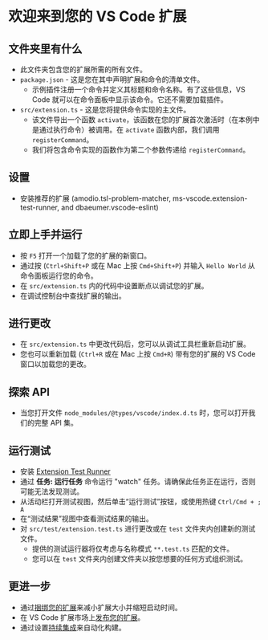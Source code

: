 # 欢迎来到您的 VS Code 扩展

## 文件夹里有什么

*   此文件夹包含您的扩展所需的所有文件。
*   `package.json` - 这是您在其中声明扩展和命令的清单文件。
    *   示例插件注册一个命令并定义其标题和命令名称。有了这些信息，VS Code 就可以在命令面板中显示该命令。它还不需要加载插件。
*   `src/extension.ts` - 这是您将提供命令实现的主文件。
    *   该文件导出一个函数 `activate`，该函数在您的扩展首次激活时（在本例中是通过执行命令）被调用。在 `activate` 函数内部，我们调用 `registerCommand`。
    *   我们将包含命令实现的函数作为第二个参数传递给 `registerCommand`。

## 设置

*   安装推荐的扩展 (amodio.tsl-problem-matcher, ms-vscode.extension-test-runner, and dbaeumer.vscode-eslint)

## 立即上手并运行

*   按 `F5` 打开一个加载了您的扩展的新窗口。
*   通过按 (`Ctrl+Shift+P` 或在 Mac 上按 `Cmd+Shift+P`) 并输入 `Hello World` 从命令面板运行您的命令。
*   在 `src/extension.ts` 内的代码中设置断点以调试您的扩展。
*   在调试控制台中查找扩展的输出。

## 进行更改

*   在 `src/extension.ts` 中更改代码后，您可以从调试工具栏重新启动扩展。
*   您也可以重新加载 (`Ctrl+R` 或在 Mac 上按 `Cmd+R`) 带有您的扩展的 VS Code 窗口以加载您的更改。

## 探索 API

*   当您打开文件 `node_modules/@types/vscode/index.d.ts` 时，您可以打开我们的完整 API 集。

## 运行测试

*   安装 [Extension Test Runner](https://marketplace.visualstudio.com/items?itemName=ms-vscode.extension-test-runner)
*   通过 **任务: 运行任务** 命令运行 "watch" 任务。请确保此任务正在运行，否则可能无法发现测试。
*   从活动栏打开测试视图，然后单击“运行测试”按钮，或使用热键 `Ctrl/Cmd + ; A`
*   在“测试结果”视图中查看测试结果的输出。
*   对 `src/test/extension.test.ts` 进行更改或在 `test` 文件夹内创建新的测试文件。
    *   提供的测试运行器将仅考虑与名称模式 `**.test.ts` 匹配的文件。
    *   您可以在 `test` 文件夹内创建文件夹以按您想要的任何方式组织测试。

## 更进一步

*   通过[捆绑您的扩展](https://code.visualstudio.com/api/working-with-extensions/bundling-extension)来减小扩展大小并缩短启动时间。
*   在 VS Code 扩展市场上[发布您的扩展](https://code.visualstudio.com/api/working-with-extensions/publishing-extension)。
*   通过设置[持续集成](https://code.visualstudio.com/api/working-with-extensions/continuous-integration)来自动化构建。
